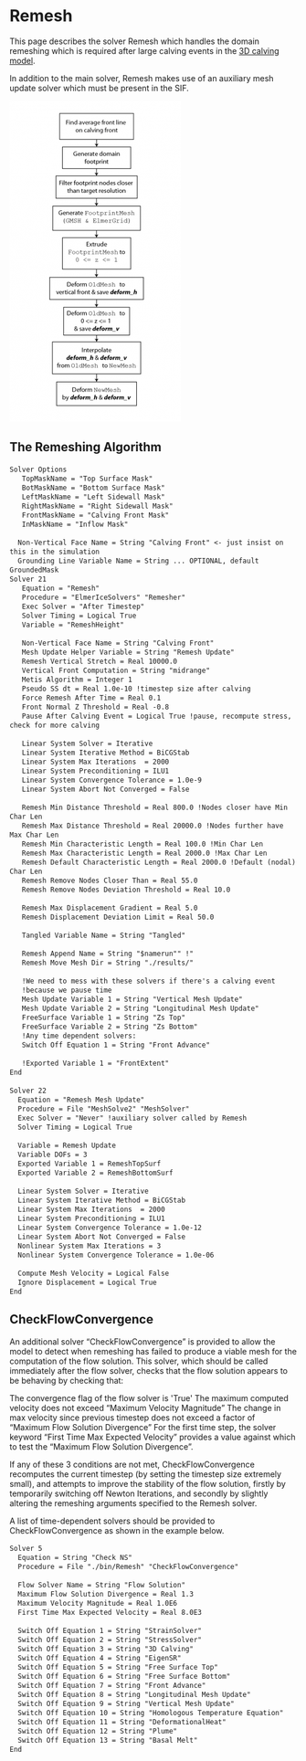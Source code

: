 # Remesh
This page describes the solver Remesh which handles the domain remeshing which is required after large calving events in the [3D calving model](http://elmerfem.org/elmerice/wiki/doku.php?id=problems:calving).

In addition to the main solver, Remesh makes use of an auxiliary mesh update solver which must be present in the SIF.

![remeshing algorithm](./remesh_algo.png)

## The Remeshing Algorithm

```
Solver Options
   TopMaskName = "Top Surface Mask"
   BotMaskName = "Bottom Surface Mask"
   LeftMaskName = "Left Sidewall Mask"
   RightMaskName = "Right Sidewall Mask"
   FrontMaskName = "Calving Front Mask"
   InMaskName = "Inflow Mask"

  Non-Vertical Face Name = String "Calving Front" <- just insist on this in the simulation
  Grounding Line Variable Name = String ... OPTIONAL, default GroundedMask
Solver 21
   Equation = "Remesh"
   Procedure = "ElmerIceSolvers" "Remesher"
   Exec Solver = "After Timestep"
   Solver Timing = Logical True
   Variable = "RemeshHeight"

   Non-Vertical Face Name = String "Calving Front"
   Mesh Update Helper Variable = String "Remesh Update"
   Remesh Vertical Stretch = Real 10000.0
   Vertical Front Computation = String "midrange"
   Metis Algorithm = Integer 1
   Pseudo SS dt = Real 1.0e-10 !timestep size after calving
   Force Remesh After Time = Real 0.1
   Front Normal Z Threshold = Real -0.8
   Pause After Calving Event = Logical True !pause, recompute stress, check for more calving

   Linear System Solver = Iterative
   Linear System Iterative Method = BiCGStab
   Linear System Max Iterations  = 2000
   Linear System Preconditioning = ILU1
   Linear System Convergence Tolerance = 1.0e-9
   Linear System Abort Not Converged = False

   Remesh Min Distance Threshold = Real 800.0 !Nodes closer have Min Char Len
   Remesh Max Distance Threshold = Real 20000.0 !Nodes further have Max Char Len
   Remesh Min Characteristic Length = Real 100.0 !Min Char Len
   Remesh Max Characteristic Length = Real 2000.0 !Max Char Len
   Remesh Default Characteristic Length = Real 2000.0 !Default (nodal) Char Len
   Remesh Remove Nodes Closer Than = Real 55.0
   Remesh Remove Nodes Deviation Threshold = Real 10.0

   Remesh Max Displacement Gradient = Real 5.0
   Remesh Displacement Deviation Limit = Real 50.0

   Tangled Variable Name = String "Tangled"

   Remesh Append Name = String "$namerun"" !"
   Remesh Move Mesh Dir = String "./results/"

   !We need to mess with these solvers if there's a calving event
   !because we pause time
   Mesh Update Variable 1 = String "Vertical Mesh Update"
   Mesh Update Variable 2 = String "Longitudinal Mesh Update"
   FreeSurface Variable 1 = String "Zs Top"
   FreeSurface Variable 2 = String "Zs Bottom"
   !Any time dependent solvers:
   Switch Off Equation 1 = String "Front Advance"

   !Exported Variable 1 = "FrontExtent"
End

Solver 22
  Equation = "Remesh Mesh Update"
  Procedure = File "MeshSolve2" "MeshSolver"
  Exec Solver = "Never" !auxiliary solver called by Remesh
  Solver Timing = Logical True

  Variable = Remesh Update
  Variable DOFs = 3
  Exported Variable 1 = RemeshTopSurf
  Exported Variable 2 = RemeshBottomSurf

  Linear System Solver = Iterative
  Linear System Iterative Method = BiCGStab
  Linear System Max Iterations  = 2000
  Linear System Preconditioning = ILU1
  Linear System Convergence Tolerance = 1.0e-12
  Linear System Abort Not Converged = False
  Nonlinear System Max Iterations = 3
  Nonlinear System Convergence Tolerance = 1.0e-06

  Compute Mesh Velocity = Logical False
  Ignore Displacement = Logical True
End
```

## CheckFlowConvergence
An additional solver “CheckFlowConvergence” is provided to allow the model to detect when remeshing has failed to produce a viable mesh for the computation of the flow solution. This solver, which should be called immediately after the flow solver, checks that the flow solution appears to be behaving by checking that:

The convergence flag of the flow solver is 'True'
The maximum computed velocity does not exceed “Maximum Velocity Magnitude”
The change in max velocity since previous timestep does not exceed a factor of “Maximum Flow Solution Divergence”
For the first time step, the solver keyword “First Time Max Expected Velocity” provides a value against which to test the “Maximum Flow Solution Divergence”.

If any of these 3 conditions are not met, CheckFlowConvergence recomputes the current timestep (by setting the timestep size extremely small), and attempts to improve the stability of the flow solution, firstly by temporarily switching off Newton Iterations, and secondly by slightly altering the remeshing arguments specified to the Remesh solver.

A list of time-dependent solvers should be provided to CheckFlowConvergence as shown in the example below.

```
Solver 5
  Equation = String "Check NS"
  Procedure = File "./bin/Remesh" "CheckFlowConvergence"

  Flow Solver Name = String "Flow Solution"
  Maximum Flow Solution Divergence = Real 1.3
  Maximum Velocity Magnitude = Real 1.0E6
  First Time Max Expected Velocity = Real 8.0E3

  Switch Off Equation 1 = String "StrainSolver"
  Switch Off Equation 2 = String "StressSolver"
  Switch Off Equation 3 = String "3D Calving"
  Switch Off Equation 4 = String "EigenSR"
  Switch Off Equation 5 = String "Free Surface Top"
  Switch Off Equation 6 = String "Free Surface Bottom"
  Switch Off Equation 7 = String "Front Advance"
  Switch Off Equation 8 = String "Longitudinal Mesh Update"
  Switch Off Equation 9 = String "Vertical Mesh Update"
  Switch Off Equation 10 = String "Homologous Temperature Equation"
  Switch Off Equation 11 = String "DeformationalHeat"
  Switch Off Equation 12 = String "Plume"
  Switch Off Equation 13 = String "Basal Melt"
End
```
